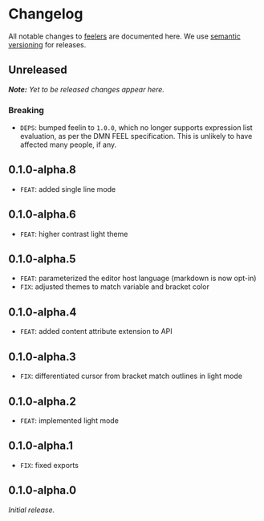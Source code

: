 # Changelog

All notable changes to [feelers](https://github.com/bpmn-io/feelers) are documented here. We use [semantic versioning](http://semver.org/) for releases.

## Unreleased

___Note:__ Yet to be released changes appear here._

### Breaking

- `DEPS`: bumped feelin to `1.0.0`, which no longer supports expression list evaluation, as per the DMN FEEL specification. This is unlikely to have affected many people, if any.   

## 0.1.0-alpha.8

- `FEAT`: added single line mode

## 0.1.0-alpha.6

- `FEAT`: higher contrast light theme

## 0.1.0-alpha.5

- `FEAT`: parameterized the editor host language (markdown is now opt-in)
- `FIX`: adjusted themes to match variable and bracket color

## 0.1.0-alpha.4

- `FEAT`: added content attribute extension to API 

## 0.1.0-alpha.3

- `FIX`: differentiated cursor from bracket match outlines in light mode

## 0.1.0-alpha.2

- `FEAT`: implemented light mode

## 0.1.0-alpha.1

- `FIX`: fixed exports 

## 0.1.0-alpha.0

_Initial release._
